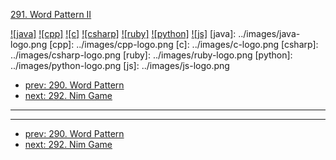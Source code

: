 [291. Word Pattern II](https://leetcode.com/problems/word-pattern-ii/)

[![java]](../java/291-word-pattern-ii.md)
[![cpp]](../cpp/291-word-pattern-ii.md)
[![c]](../c/291-word-pattern-ii.md)
[![csharp]](../csharp/291-word-pattern-ii.md)
[![ruby]](../ruby/291-word-pattern-ii.md)
[![python]](../python/291-word-pattern-ii.md)
[![js]](../js/291-word-pattern-ii.md)
[java]: ../images/java-logo.png
[cpp]: ../images/cpp-logo.png
[c]: ../images/c-logo.png
[csharp]: ../images/csharp-logo.png
[ruby]: ../images/ruby-logo.png
[python]: ../images/python-logo.png
[js]: ../images/js-logo.png

- [prev: 290. Word Pattern](290-word-pattern.md)
- [next: 292. Nim Game](292-nim-game.md)

---



---

- [prev: 290. Word Pattern](290-word-pattern.md)
- [next: 292. Nim Game](292-nim-game.md)
